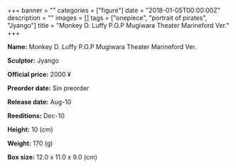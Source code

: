 +++
banner = ""
categories = ["figure"]
date = "2018-01-05T00:00:00Z"
description = ""
images = []
tags = ["onepiece", "portrait of pirates", "Jyango"]
title = "Monkey D. Luffy P.O.P Mugiwara Theater Marineford Ver."
+++

**Name:** Monkey D. Luffy P.O.P Mugiwara Theater Marineford Ver.

**Sculptor:** Jyango

**Official price:** 2000 ¥

**Preorder date:** Sin preorder

**Release date:** Aug-10

**Reeditions:** Dec-10

**Height:** 10 (cm)

**Weight:** 170 (g)

**Box size:** 12.0 x 11.0 x 9.0 (cm)


